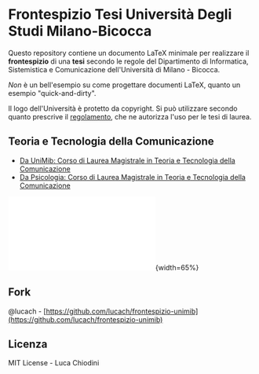 # Frontespizio Tesi Università Degli Studi Milano-Bicocca 

Questo repository contiene un documento LaTeX minimale per realizzare il **frontespizio** di una **tesi** secondo le regole del Dipartimento di Informatica, Sistemistica e Comunicazione dell'Università di Milano - Bicocca.

*Non* è un bell'esempio su come progettare documenti LaTeX, quanto un esempio "quick-and-dirty".

Il logo dell'Università è protetto da copyright. Si può utilizzare secondo quanto prescrive il [regolamento](https://www.unimib.it/sites/default/files/Allegati/regolamento.pdf), che ne autorizza l'uso per le tesi di laurea. 


## Teoria e Tecnologia della Comunicazione 

* [Da UniMib: Corso di Laurea Magistrale in Teoria e Tecnologia della Comunicazione](https://www.unimib.it/ugov/degree/4316)
* [Da Psicologia: Corso di Laurea Magistrale in Teoria e Tecnologia della Comunicazione](https://psicologia.unimib.it/it/didattica/corsi-laurea-magistrale/teoria-e-tecnologia-della-comunicazione-f9201p-interdipartimentale-informatica)



![Image Title](main.pdf){width=65%}

## Fork 
@lucach - [https://github.com/lucach/frontespizio-unimib](https://github.com/lucach/frontespizio-unimib)

## Licenza 
MIT License - Luca Chiodini